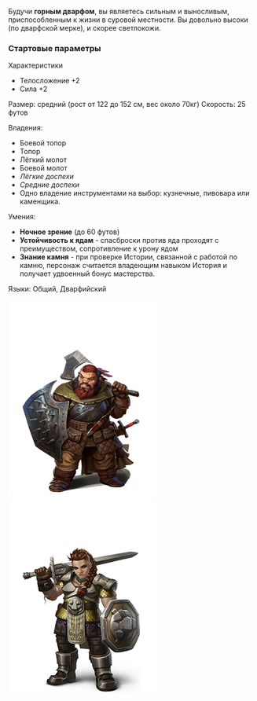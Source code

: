 Будучи **горным дварфом**, вы являетесь сильным и выносливым, приспособленным к жизни в суровой местности. Вы довольно высоки (по дварфской мерке), и скорее светлокожи.

### Стартовые параметры
Характеристики
- Телосложение +2
- Сила +2

Размер: средний (рост от 122 до 152 см, вес около 70кг)
Скорость: 25 футов

Владения:
 - Боевой топор
 - Топор
 - Лёгкий молот
 - Боевой молот
 - *Лёгкие доспехи*
 - *Средние доспехи*
 - Одно владение инструментами на выбор: кузнечные, пивовара или каменщика.

Умения:
- **Ночное зрение** (до 60 футов)
- **Устойчивость к ядам** - спасброски против яда проходят с преимуществом, сопротивление к урону ядом
- **Знание камня** - при проверке Истории, связанной с работой по камню, персонаж считается владеющим навыком История и получает удвоенный бонус мастерства.

Языки: Общий, Дварфийский

![Горный дварф](../../Img/R-dwarf-mount1.png)![Горный дварф](../../Img/R-dwarf-mount2.png)